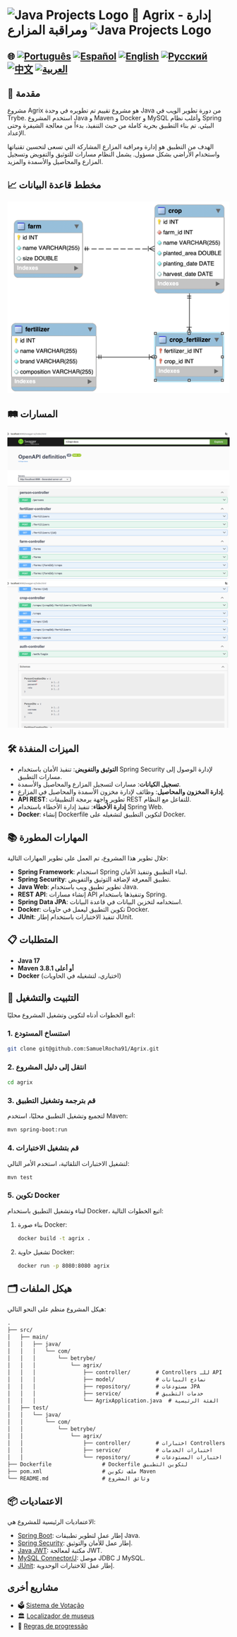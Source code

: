 # <img src="https://blog.geekhunter.com.br/wp-content/uploads/2020/07/pngwing.com_.png" alt="Java Projects Logo" width="52" height="40" /> 🌱 Agrix - إدارة ومراقبة المزارع <img src="https://blog.geekhunter.com.br/wp-content/uploads/2020/07/pngwing.com_.png" alt="Java Projects Logo" width="52" height="40" />

## 🌐 [![Português](https://img.shields.io/badge/Português-green)](https://github.com/SamuelRocha91/Agrix/blob/main/README.md) [![Español](https://img.shields.io/badge/Español-yellow)](https://github.com/SamuelRocha91/Agrix/blob/main/README_es.md) [![English](https://img.shields.io/badge/English-blue)](https://github.com/SamuelRocha91/Agrix/blob/main/README_en.md) [![Русский](https://img.shields.io/badge/Русский-lightgrey)](https://github.com/SamuelRocha91/Agrix/blob/main/README_ru.md) [![中文](https://img.shields.io/badge/中文-red)](https://github.com/SamuelRocha91/kotlinVirtualMenu) [![العربية](https://img.shields.io/badge/العربية-orange)](https://github.com/SamuelRocha91/Agrix/blob/main/README_ar.md)

## 📜 مقدمة

مشروع Agrix هو مشروع تقييم تم تطويره في وحدة Java من دورة تطوير الويب في Trybe. استخدم المشروع Java و Maven و Docker و MySQL وأغلب نظام Spring البيئي. تم بناء التطبيق بحرية كاملة من حيث التنفيذ، بدءاً من معالجة الشيفرة وحتى الإعداد.

الهدف من التطبيق هو إدارة ومراقبة المزارع المشاركة التي تسعى لتحسين تقنياتها واستخدام الأراضي بشكل مسؤول. يشمل النظام مسارات للتوثيق والتفويض وتسجيل المزارع والمحاصيل والأسمدة والمزيد.

## 📈 مخطط قاعدة البيانات

![مخطط قاعدة البيانات](./images/diagrama.png)

## 🛤️ المسارات

![مخطط المسارات](./images/routeOne.png)  
![مخطط المسارات](./images/routesTwo.png)

## 🛠️ الميزات المنفذة

- **التوثيق والتفويض**: تنفيذ الأمان باستخدام Spring Security لإدارة الوصول إلى مسارات التطبيق.
- **تسجيل الكيانات**: مسارات لتسجيل المزارع والمحاصيل والأسمدة.
- **إدارة المخزون والمحاصيل**: وظائف لإدارة مخزون الأسمدة والمحاصيل في المزارع.
- **API REST**: تطوير واجهة برمجة التطبيقات REST للتفاعل مع النظام.
- **إدارة الأخطاء**: تنفيذ إدارة الأخطاء باستخدام Spring Web.
- **Docker**: إنشاء Dockerfile لتكوين التطبيق لتشغيله على Docker.

## 📚 المهارات المطورة

خلال تطوير هذا المشروع، تم العمل على تطوير المهارات التالية:

- **Spring Framework**: استخدام Spring لبناء التطبيق وتنفيذ الأمان.
- **Spring Security**: تطبيق المعرفة لإضافة التوثيق والتفويض.
- **Java Web**: تطوير تطبيق ويب باستخدام Java.
- **REST API**: إنشاء مسارات API وتنفيذها باستخدام Spring.
- **Spring Data JPA**: استخدامه لتخزين البيانات في قاعدة البيانات.
- **Docker**: تكوين التطبيق ليعمل في حاويات Docker.
- **JUnit**: تنفيذ الاختبارات باستخدام إطار JUnit.

## 📋 المتطلبات

- **Java 17**
- **Maven 3.8.1 أو أعلى**
- **Docker** (اختياري، لتشغيله في الحاويات)

## 🔧 التثبيت والتشغيل

اتبع الخطوات أدناه لتكوين وتشغيل المشروع محليًا:

### 1. استنساخ المستودع

```bash
git clone git@github.com:SamuelRocha91/Agrix.git
```

### 2. انتقل إلى دليل المشروع

```bash
cd agrix
```

### 3. قم بترجمة وتشغيل التطبيق

لتجميع وتشغيل التطبيق محليًا، استخدم Maven:

```bash
mvn spring-boot:run
```

### 4. قم بتشغيل الاختبارات

لتشغيل الاختبارات التلقائية، استخدم الأمر التالي:

```bash
mvn test
```

### 5. تكوين Docker

لبناء وتشغيل التطبيق باستخدام Docker، اتبع الخطوات التالية:

1. بناء صورة Docker:

   ```bash
   docker build -t agrix .
   ```

2. تشغيل حاوية Docker:

   ```bash
   docker run -p 8080:8080 agrix
   ```

## 🗂️ هيكل الملفات

هيكل المشروع منظم على النحو التالي:

```
.
├── src/
│   ├── main/
│   │   ├── java/
│   │   │   └── com/
│   │   │       └── betrybe/
│   │   │           └── agrix/
│   │   │               ├── controller/        # Controllers للـ API
│   │   │               ├── model/             # نماذج البيانات
│   │   │               ├── repository/        # مستودعات JPA
│   │   │               ├── service/           # خدمات التطبيق
│   │   │               └── AgrixApplication.java  # الفئة الرئيسية
│   ├── test/
│   │   └── java/
│   │       └── com/
│   │           └── betrybe/
│   │               └── agrix/
│   │                   ├── controller/        # اختبارات Controllers
│   │                   ├── service/           # اختبارات الخدمات
│   │                   └── repository/        # اختبارات المستودعات
├── Dockerfile                # Dockerfile لتكوين التطبيق
├── pom.xml                   # ملف تكوين Maven
└── README.md                 # وثائق المشروع
```

## 📦 الاعتماديات

الاعتماديات الرئيسية للمشروع هي:

- [Spring Boot](https://spring.io/projects/spring-boot): إطار عمل لتطوير تطبيقات Java.
- [Spring Security](https://spring.io/projects/spring-security): إطار عمل للأمان والتوثيق.
- [Java JWT](https://github.com/auth0/java-jwt): مكتبة لمعالجة JWT.
- [MySQL Connector/J](https://dev.mysql.com/downloads/connector/j/): موصل JDBC لـ MySQL.
- [JUnit](https://junit.org/junit5/): إطار عمل للاختبارات الوحدوية.


## مشاريع أخرى


- 🗳️ [Sistema de Votação](https://github.com/SamuelRocha91/sistemaDeVotacao/blob/main/README_ar.md)
- 🏛️ [Localizador de museus](https://github.com/SamuelRocha91/localizadorDeMuseus/blob/main/README_ar.md)
- 📃 [Regras de progressão](https://github.com/SamuelRocha91/project_rule_of_progression/blob/main/README_ar.md)
